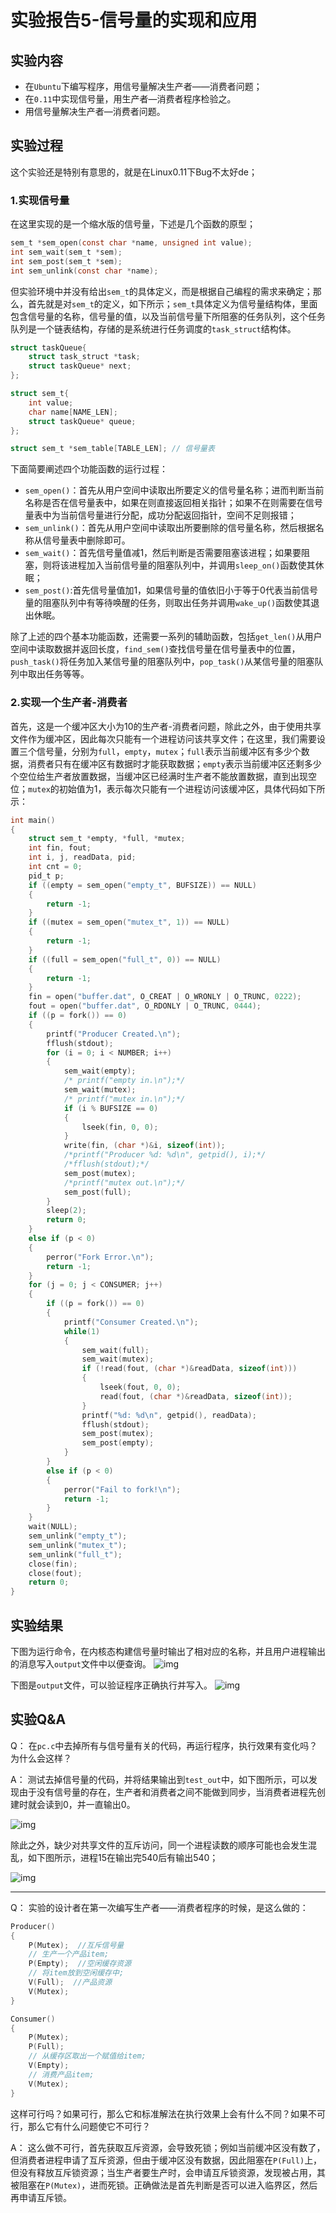 # 实验报告5-信号量的实现和应用

## 实验内容

- 在`Ubuntu`下编写程序，用信号量解决生产者——消费者问题；
- 在`0.11`中实现信号量，用生产者—消费者程序检验之。
- 用信号量解决生产者—消费者问题。

## 实验过程

这个实验还是特别有意思的，就是在Linux0.11下Bug不太好de；

### 1.实现信号量

在这里实现的是一个缩水版的信号量，下述是几个函数的原型；

```C
sem_t *sem_open(const char *name, unsigned int value);
int sem_wait(sem_t *sem);
int sem_post(sem_t *sem);
int sem_unlink(const char *name);
```

但实验环境中并没有给出`sem_t`的具体定义，而是根据自己编程的需求来确定；那么，首先就是对`sem_t`的定义，如下所示；`sem_t`具体定义为信号量结构体，里面包含信号量的名称，信号量的值，以及当前信号量下所阻塞的任务队列，这个任务队列是一个链表结构，存储的是系统进行任务调度的`task_struct`结构体。

```C
struct taskQueue{
	struct task_struct *task;
    struct taskQueue* next;
};

struct sem_t{
	int value;
	char name[NAME_LEN];
	struct taskQueue* queue;
};

struct sem_t *sem_table[TABLE_LEN]; // 信号量表
```

下面简要阐述四个功能函数的运行过程：
- `sem_open()`：首先从用户空间中读取出所要定义的信号量名称；进而判断当前名称是否在信号量表中，如果在则直接返回相关指针；如果不在则需要在信号量表中为当前信号量进行分配，成功分配返回指针，空间不足则报错；
- `sem_unlink()`：首先从用户空间中读取出所要删除的信号量名称，然后根据名称从信号量表中删除即可。
- `sem_wait()`：首先信号量值减1，然后判断是否需要阻塞该进程；如果要阻塞，则将该进程加入当前信号量的阻塞队列中，并调用`sleep_on()`函数使其休眠；
- `sem_post()`:首先信号量值加1，如果信号量的值依旧小于等于0代表当前信号量的阻塞队列中有等待唤醒的任务，则取出任务并调用`wake_up()`函数使其退出休眠。

除了上述的四个基本功能函数，还需要一系列的辅助函数，包括`get_len()`从用户空间中读取数据并返回长度，`find_sem()`查找信号量在信号量表中的位置，`push_task()`将任务加入某信号量的阻塞队列中，`pop_task()`从某信号量的阻塞队列中取出任务等等。

### 2.实现一个生产者-消费者

首先，这是一个缓冲区大小为10的生产者-消费者问题，除此之外，由于使用共享文件作为缓冲区，因此每次只能有一个进程访问该共享文件；在这里，我们需要设置三个信号量，分别为`full`，`empty`，`mutex`；`full`表示当前缓冲区有多少个数据，消费者只有在缓冲区有数据时才能获取数据；`empty`表示当前缓冲区还剩多少个空位给生产者放置数据，当缓冲区已经满时生产者不能放置数据，直到出现空位；`mutex`的初始值为1，表示每次只能有一个进程访问该缓冲区，具体代码如下所示：

```C
int main()
{
    struct sem_t *empty, *full, *mutex;
    int fin, fout;
    int i, j, readData, pid;
    int cnt = 0;
    pid_t p;
    if ((empty = sem_open("empty_t", BUFSIZE)) == NULL)
    {
        return -1;
    }
    if ((mutex = sem_open("mutex_t", 1)) == NULL)
    {
        return -1;
    }
    if ((full = sem_open("full_t", 0)) == NULL)
    {
        return -1;
    }
    fin = open("buffer.dat", O_CREAT | O_WRONLY | O_TRUNC, 0222);
    fout = open("buffer.dat", O_RDONLY | O_TRUNC, 0444);
    if ((p = fork()) == 0)
    {
        printf("Producer Created.\n");
        fflush(stdout);
        for (i = 0; i < NUMBER; i++)
        {
            sem_wait(empty);
            /* printf("empty in.\n");*/
            sem_wait(mutex);
            /* printf("mutex in.\n");*/
            if (i % BUFSIZE == 0)
            {
                lseek(fin, 0, 0);
            }
            write(fin, (char *)&i, sizeof(int));
            /*printf("Producer %d: %d\n", getpid(), i);*/
            /*fflush(stdout);*/
            sem_post(mutex);
            /*printf("mutex out.\n");*/
            sem_post(full);
        }
        sleep(2);
        return 0;
    }
    else if (p < 0)
    {
        perror("Fork Error.\n");
        return -1;
    }
    for (j = 0; j < CONSUMER; j++)
    {
        if ((p = fork()) == 0)
        {
            printf("Consumer Created.\n");
            while(1)
            {
                sem_wait(full);
                sem_wait(mutex);
                if (!read(fout, (char *)&readData, sizeof(int)))
                {
                    lseek(fout, 0, 0);
                    read(fout, (char *)&readData, sizeof(int));
                }
                printf("%d: %d\n", getpid(), readData);
                fflush(stdout);
                sem_post(mutex);
                sem_post(empty);
            }
        }
        else if (p < 0)
        {
            perror("Fail to fork!\n");
            return -1;
        }
    }
    wait(NULL);
    sem_unlink("empty_t");
    sem_unlink("mutex_t");
    sem_unlink("full_t");
    close(fin);
    close(fout);
    return 0;
}
```

## 实验结果

下图为运行命令，在内核态构建信号量时输出了相对应的名称，并且用户进程输出的消息写入`output`文件中以便查询。
![img](./images/1.png)

下图是`output`文件，可以验证程序正确执行并写入。
![img](./images/2.png)

## 实验Q&A
Q：
在`pc.c`中去掉所有与信号量有关的代码，再运行程序，执行效果有变化吗？为什么会这样？

A：
测试去掉信号量的代码，并将结果输出到`test_out`中，如下图所示，可以发现由于没有信号量的存在，生产者和消费者之间不能做到同步，当消费者进程先创建时就会读到0，并一直输出0。

![img](./images/3.png)

除此之外，缺少对共享文件的互斥访问，同一个进程读数的顺序可能也会发生混乱，如下图所示，进程15在输出完540后有输出540；

![img](./images/4.png)

---
Q：
实验的设计者在第一次编写生产者——消费者程序的时候，是这么做的：
```C
Producer()
{
    P(Mutex);  //互斥信号量
    // 生产一个产品item;
    P(Empty);  //空闲缓存资源
    // 将item放到空闲缓存中;
    V(Full);  //产品资源
    V(Mutex);
}

Consumer()
{
    P(Mutex);
    P(Full);
    // 从缓存区取出一个赋值给item;
    V(Empty);
    // 消费产品item;
    V(Mutex);
}
```
这样可行吗？如果可行，那么它和标准解法在执行效果上会有什么不同？如果不可行，那么它有什么问题使它不可行？

A：
这么做不可行，首先获取互斥资源，会导致死锁；例如当前缓冲区没有数了，但消费者进程申请了互斥资源，但由于缓冲区没有数据，因此阻塞在`P(Full)`上，但没有释放互斥锁资源；当生产者要生产时，会申请互斥锁资源，发现被占用，其被阻塞在`P(Mutex)`，进而死锁。正确做法是首先判断是否可以进入临界区，然后再申请互斥锁。